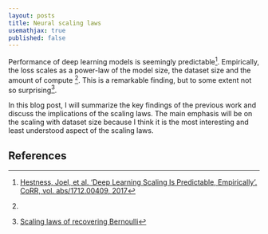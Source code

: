 ```yaml
---
layout: posts
title: Neural scaling laws
usemathjax: true
published: false
---
```


<!-- *"Nature must be interpreted as matter, energy, and information"* (Jeremy Campbell, Grammatical Man) -->

Performance of deep learning models is seemingly predictable[^1].
Empirically, the loss scales as a power-law of the model size, the dataset size and the amount of compute [^2].
This is a remarkable finding, but to some extent not so surprising[^3].

In this blog post, I will summarize the key findings of the previous work and discuss the implications of the scaling laws.
The main emphasis will be on the scaling with dataset size because I think it is the most interesting and least understood aspect of the scaling laws.

## References

[^1]: [Hestness, Joel, et al. ‘Deep Learning Scaling Is Predictable, Empirically’. CoRR, vol. abs/1712.00409, 2017](http://arxiv.org/abs/1712.00409)
[^2]:
[^3]: [Scaling laws of recovering Bernoulli](https://kyunghyuncho.me/scaling-law-of-estimating-bernoulli/)